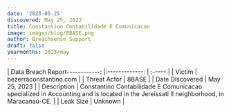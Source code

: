 ```yaml
---
date: '2023-05-25'
discovered: May 25, 2023
title: Constantino Contabilidade E Comunicacao
image: images/blog/8BASE.png
author: Breachsense Support
draft: false
yearmonths: 2023/may
---
```


| Data Breach Report------------:     |:-------------:    | :-----:|
| Victim      | bezerraconstantino.com      | 
| Threat Actor      | 8BASE      | 
| Date Discovered      | May 25, 2023      | 
| Description      | Constantino Contabilidade E Comunicacao specialized in Accounting and is located in the Jereissati II neighborhood, in Maracanaú-CE.      | 
| Leak Size      | Unknown      | 

